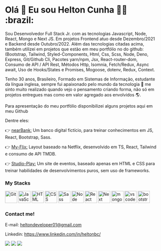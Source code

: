 <h1>
  Olá 👋 Eu sou Helton Cunha 👨‍💻 :brazil:
</h1>

Sou Desenvolvedor Full Stack Jr. com as tecnologias Javascript, Node, React, Mongo e Next JS.
Em projetos Frontend atuo desde Dezembro/2021 e Backend desde Outubro/2022.
Além das tecnologias citadas acima, também utilizei em projetos que estão em meu portfólio no do github:
(Bootstrap, Tailwind, Styled-Components, Html, Css, Scss, Node, Deno, Express, Git/Github Cli, Pacotes
yarn/npm, Jsx, React-router-dom, Consumo de API / API Rest, Métodos Http, Isomnia, Fetch/Redux, Async
await, Uso de Hooks/States e Promises, Mogoose, dotenv, Redux, Context.

Tenho 30 anos, Brasileiro, Formado em Sistemas de Informação, estudante da língua inglesa, sempre fui apaixonado pelo mundo da tecnologia 🤩 me sinto muito realizado quando vejo o pensamento criando forma, não só em projetos entregues mas como em valor agregado aos envolvidos 🌎.

Para apresentação do meu portfólio disponibilizei alguns projetos aqui em meu Github

Dentre eles:

👉 <a href="https://github.com/heltonbc/nearbank" target="_blank">nearBank:</a> Um banco digital fictício, para treinar conhecimentos em JS, React, Bootstrap, Sass.

👉 <a href="https://github.com/heltonbc/MyFlix" target="_blank">My-Flix:</a> Layout baseado na Netflix, desenvolvido em TS, React, Tailwind e consumo de API TMDB.

👉 <a href="https://github.com/heltonbc/studio-play" target="_blank">Studio-Play:</a> Um site de eventos, baseado apenas em HTML e CSS para treinar habilidades de desenvolvimentos puros, sem uso de frameworks.

  
### My Stacks
<img alt="Git" src="https://cdn.jsdelivr.net/gh/devicons/devicon/icons/git/git-original.svg" width=40 height=40 /> <img alt="JavaScript" src="https://cdn.jsdelivr.net/gh/devicons/devicon/icons/javascript/javascript-original.svg" width=40 height=40 /> <img alt="HTML" src="https://cdn.jsdelivr.net/gh/devicons/devicon/icons/html5/html5-original.svg" width=40 height=40 /> <img alt="CSS" src="https://cdn.jsdelivr.net/gh/devicons/devicon/icons/css3/css3-original.svg" width=40 height=40 /> <img alt="Sass" src="https://cdn.jsdelivr.net/gh/devicons/devicon/icons/sass/sass-original.svg" width=40 height=40 /> <img alt="Node" src="https://cdn.jsdelivr.net/gh/devicons/devicon/icons/nodejs/nodejs-original.svg" width=40 height=40 /> <img alt="React" src="https://cdn.jsdelivr.net/gh/devicons/devicon/icons/react/react-original.svg" width=40 height=40 /> <img alt="Next" src="https://cdn.jsdelivr.net/gh/devicons/devicon/icons/nextjs/nextjs-original.svg" width=40 height=40 /> <img alt="mongodb" src="https://cdn.jsdelivr.net/gh/devicons/devicon/icons/mongodb/mongodb-original.svg" width=40 height=40 /> <img alt="vscode" src="https://cdn.jsdelivr.net/gh/devicons/devicon/icons/vscode/vscode-original.svg" width=40 height=40 /> <img alt="bootstrap" src="https://cdn.jsdelivr.net/gh/devicons/devicon/icons/bootstrap/bootstrap-original.svg" width=40 height=40 />
  
### Contact me!

E-mail: heltondeveloper01@gmail.com

Linkedin: https://www.linkedin.com/in/heltonbc/

<a href="https://wa.me/5565992911208" target="_blank"><img src="https://img.shields.io/badge/WhatsApp-25D366?style=for-the-badge&logo=whatsapp&logoColor=white" target="_blank"></a> <a href="mailto:heltondeveloper01@gmail.com"><img src="https://img.shields.io/badge/Gmail-D14836?style=for-the-badge&logo=gmail&logoColor=white" target="_blank"></a> <a href="https://www.linkedin.com/in/heltonbc" target="_blank"><img src="https://img.shields.io/badge/-LinkedIn-%230077B5?style=for-the-badge&logo=linkedin&logoColor=white" target="_blank"></a>


